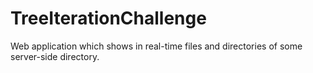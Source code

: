 # TreeIterationChallenge
Web application which shows in real-time files and directories of some server-side directory.
